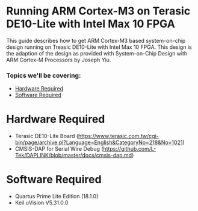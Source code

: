 # Running ARM Cortex-M3 on Terasic DE10-Lite with Intel Max 10 FPGA

This guide describes how to get ARM Cortex-M3 based system-on-chip design running on Treasic DE10-Lite with Intel Max 10 FPGA. This design is the adaption of the design as provided with System-on-Chip Design with ARM Cortex-M Processors by Joseph Yiu.


### Topics we'll be covering:

- [Hardware Required](https://github.com/ylaung-gh/cm3_de10-lite#hardware-required)
- [Software Required](https://github.com/ylaung-gh/cm3_de10-lite#software-required)

# Hardware Required

- Terasic DE10-Lite Board (https://www.terasic.com.tw/cgi-bin/page/archive.pl?Language=English&CategoryNo=218&No=1021)
- CMSIS-DAP for Serial Wire Debug (https://github.com/L-Tek/DAPLINK/blob/master/docs/cmsis-dap.md)

# Software Required

- Quartus Prime Lite Edition (18.1.0)
- Keil uVision V5.31.0.0
